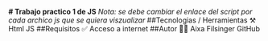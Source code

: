 **# Trabajo practico 1 de JS**
*Nota: se debe cambiar el enlace del script por cada archico js que se quiera viszualizar*
##Tecnologias / Herramientas ⚒️
Html
JS
##Requisitos ✅
Acceso a internet
##Autor 👩‍🦱
Aixa Filsinger GitHub
